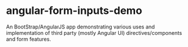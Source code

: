 # angular-form-inputs-demo
An BootStrap/AngularJS app demonstrating various uses and implementation of third party (mostly Angular UI) directives/components and form features.
